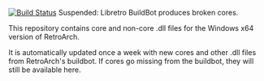 [![Build Status](https://dev.azure.com/Nun-z/RA%20Get%20New%20Dlls/_apis/build/status/RA%20Get%20New%20Dlls?branchName=main)](https://dev.azure.com/Nun-z/RA%20Get%20New%20Dlls/_build/latest?definitionId=15&branchName=main)  Suspended: Libretro BuildBot produces broken cores.

This repository contains core and non-core .dll files for the Windows x64 version of RetroArch.

It is automatically updated once a week with new cores and other .dll files from RetroArch's buildbot.  If cores go missing from the buildbot, they will still be available here.

